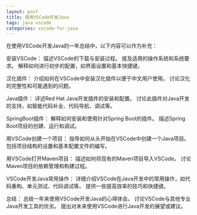 ```yaml
---
layout: post
title: 使用VSCode开发Java
tags: java vscode
categories: vscode-for-java
---
```

在使用VSCode开发Java的一年总结中，以下内容可以作为补充：

安装VSCode：
描述VSCode的下载与安装过程。
提及适用的操作系统和系统要求。
解释如何进行初步的配置，如界面设置和基本快捷键。

汉化插件：
介绍如何在VSCode中安装汉化插件以便于中文用户使用。
讨论汉化的完整性和可能遇到的问题。

Java插件：
详述Red Hat Java开发插件的安装和配置。
讨论此插件对Java开发的支持，如智能代码补全、代码导航、调试等。

SpringBoot插件：
解释如何安装和使用针对Spring Boot的插件。
描述Spring Boot项目的创建、运行和调试。

用VSCode创建一个项目：
指导如何从头开始在VSCode中创建一个Java项目。
包括项目结构的设置和基本配置文件的编写。

用VSCode打开Maven项目：
描述如何将现有的Maven项目导入VSCode。
讨论Maven项目的依赖管理和构建过程。

VSCode开发Java常用操作：
详细介绍VSCode在Java开发中的常用操作，如代码重构、单元测试、代码调试等。
提供一些提高效率的技巧和快捷键。

总结：
总结一年来使用VSCode开发Java的心得体会。
讨论VSCode与其他专业Java开发工具的优劣。
提出对未来使用VSCode进行Java开发的展望或建议。